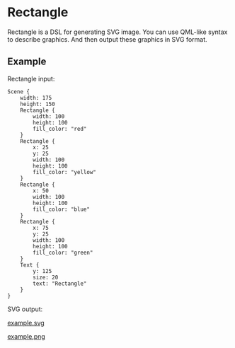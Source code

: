 # Rectangle

Rectangle is a DSL for generating SVG image. You can use QML-like syntax to describe graphics. And then output these graphics in SVG format.

## Example

Rectangle input:

```
Scene {
    width: 175
    height: 150
    Rectangle {
        width: 100
        height: 100
        fill_color: "red"
    }
    Rectangle {
        x: 25
        y: 25
        width: 100
        height: 100
        fill_color: "yellow"
    }
    Rectangle {
        x: 50
        width: 100
        height: 100
        fill_color: "blue"
    }
    Rectangle {
        x: 75
        y: 25
        width: 100
        height: 100
        fill_color: "green"
    }
    Text {
        y: 125
        size: 20
        text: "Rectangle"
    }
}
```

SVG output:

[example.svg](./example.svg)

[example.png](./example.png)
